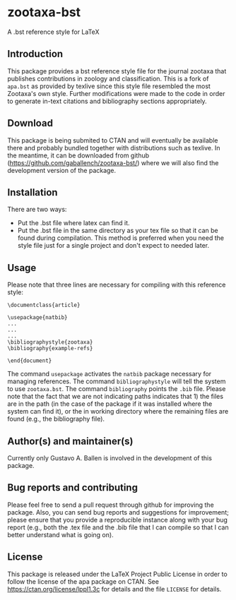 # zootaxa-bst
A .bst reference style for LaTeX

## Introduction

This package provides a bst reference style file for the journal zootaxa that publishes contributions in zoology and classification. This is a fork of `apa.bst` as provided by texlive since this style file resembled the most Zootaxa's own style. Further modifications were made to the code in order to generate in-text citations and bibliography sections appropriately.

## Download

This package is being submited to CTAN and will eventually be available there and probably bundled together with distributions such as texlive. In the meantime, it can be downloaded from github (https://github.com/gaballench/zootaxa-bst/) where we will also find the development version of the package.

## Installation

There are two ways:

- Put the .bst file where latex can find it.
- Put the .bst file in the same directory as your tex file so that it can be found during compilation. This method is preferred when you need the style file just for a single project and don't expect to needed later.

## Usage

Please note that three lines are necessary for compiling with this reference style:

```
\documentclass{article}

\usepackage{natbib}
...
...
...
\bibliographystyle{zootaxa}
\bibliography{example-refs}

\end{document}
```

The command `usepackage` activates the `natbib` package necessary for managing references. The command `bibliographystyle` will tell the system to use `zootaxa.bst`. The command `bibliography` points the `.bib` file. Please note that the fact that we are not indicating paths indicates that 1) the files are in the path (in the case of the package if it was installed where the system can find it),  or the in working directory where the remaining files are found (e.g., the bibliography file). 

## Author(s) and maintainer(s)

Currently only Gustavo A. Ballen is involved in the development of this package.

## Bug reports and contributing

Please feel free to send a pull request through github for improving the package. Also, you can send bug reports and suggestions for improvement; please ensure that you provide a reproducible instance along with your bug report (e.g., both the .tex file and the .bib file that I can compile so that I can better understand what is going on).

## License

This package is released under the LaTeX Project Public License in order to follow the license of the apa package on CTAN. See https://ctan.org/license/lppl1.3c for details and the file `LICENSE` for details.
